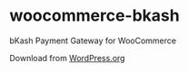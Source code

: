 # woocommerce-bkash
bKash Payment Gateway for WooCommerce


Download from [WordPress.org](https://wordpress.org/plugins/woocommerce-bkash/)
